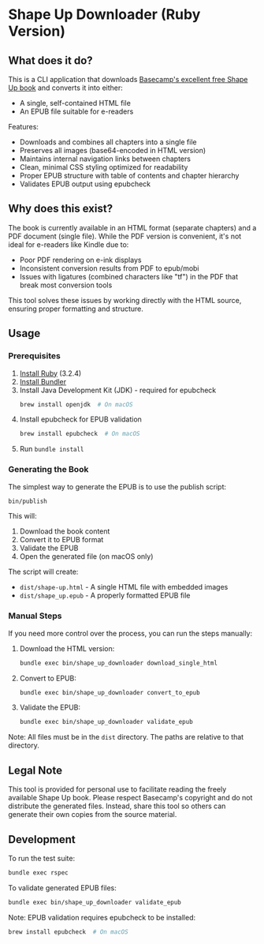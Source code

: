# Shape Up Downloader (Ruby Version)

## What does it do?
This is a CLI application that downloads [Basecamp's excellent free Shape Up book](https://basecamp.com/shapeup)
and converts it into either:
* A single, self-contained HTML file
* An EPUB file suitable for e-readers

Features:
* Downloads and combines all chapters into a single file
* Preserves all images (base64-encoded in HTML version)
* Maintains internal navigation links between chapters
* Clean, minimal CSS styling optimized for readability
* Proper EPUB structure with table of contents and chapter hierarchy
* Validates EPUB output using epubcheck

## Why does this exist?
The book is currently available in an HTML format (separate chapters) and a PDF document (single file).
While the PDF version is convenient, it's not ideal for e-readers like Kindle due to:
* Poor PDF rendering on e-ink displays
* Inconsistent conversion results from PDF to epub/mobi
* Issues with ligatures (combined characters like "tf") in the PDF that break most conversion tools

This tool solves these issues by working directly with the HTML source, ensuring proper formatting and structure.

## Usage

### Prerequisites

1. [Install Ruby](https://www.ruby-lang.org/en/documentation/installation/) (3.2.4)
2. [Install Bundler](https://bundler.io/)
3. Install Java Development Kit (JDK) - required for epubcheck
   ```bash
   brew install openjdk  # On macOS
   ```
4. Install epubcheck for EPUB validation
   ```bash
   brew install epubcheck  # On macOS
   ```
5. Run `bundle install`

### Generating the Book

The simplest way to generate the EPUB is to use the publish script:
```bash
bin/publish
```

This will:
1. Download the book content
2. Convert it to EPUB format
3. Validate the EPUB
4. Open the generated file (on macOS only)

The script will create:
* `dist/shape-up.html` - A single HTML file with embedded images
* `dist/shape_up.epub` - A properly formatted EPUB file

### Manual Steps

If you need more control over the process, you can run the steps manually:

1. Download the HTML version:
   ```bash
   bundle exec bin/shape_up_downloader download_single_html
   ```

2. Convert to EPUB:
   ```bash
   bundle exec bin/shape_up_downloader convert_to_epub
   ```

3. Validate the EPUB:
   ```bash
   bundle exec bin/shape_up_downloader validate_epub
   ```

Note: All files must be in the `dist` directory. The paths are relative to that directory.

## Legal Note

This tool is provided for personal use to facilitate reading the freely available Shape Up book.
Please respect Basecamp's copyright and do not distribute the generated files.
Instead, share this tool so others can generate their own copies from the source material.

## Development

To run the test suite:
```bash
bundle exec rspec
```

To validate generated EPUB files:
```bash
bundle exec bin/shape_up_downloader validate_epub
```

Note: EPUB validation requires epubcheck to be installed:
```bash
brew install epubcheck  # On macOS
```
